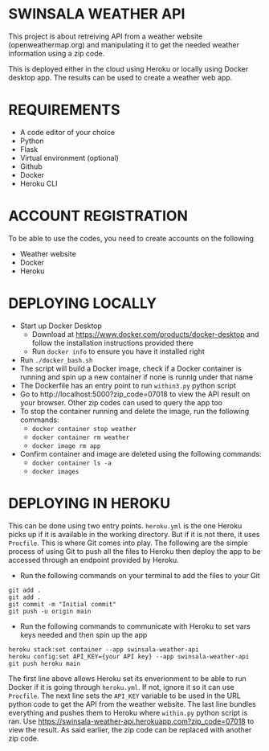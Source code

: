 # SWINSALA WEATHER API

This project is about retreiving API from a weather website (openweathermap.org) and manipulating it to get the needed weather information using a zip code. 

This is deployed either in the cloud using Heroku or locally using Docker desktop app. The results can be used to create a weather web app.

# REQUIREMENTS

- A code editor of your choice
- Python
- Flask
- Virtual environment (optional)
- Github
- Docker
- Heroku CLI

# ACCOUNT REGISTRATION

To be able to use the codes, you need to create accounts on the following

- Weather website
- Docker
- Heroku

# DEPLOYING LOCALLY

- Start up Docker Desktop
  - Download at https://www.docker.com/products/docker-desktop and follow the installation instructions provided there
  - Run `docker info` to ensure you have it installed right
- Run `./docker_bash.sh`
- The script will build a Docker image, check if a Docker container is running and spin up a new container if none is runnig under that name
- The Dockerfile has an entry point to run `within3.py` python script
- Go to http://localhost:5000?zip_code=07018 to view the API result on your browser. Other zip codes can used to query the app too
- To stop the container running and delete the image, run the following commands:
  - `docker container stop weather`
  - `docker container rm weather`
  - `docker image rm app`
- Confirm container and image are deleted using the following commands:
  - `docker container ls -a`
  - `docker images`

# DEPLOYING IN HEROKU

This can be done using two entry points. `heroku.yml` is the one Heroku picks up if it is available in the working directory. But if it is not there, it uses `Procfile`. This is where Git comes into play. The following are the simple process of using Git to push all the files to Heroku then deploy the app to be accessed through an endpoint provided by Heroku.

- Run the following commands on your terminal to add the files to your Git
 ```
 git add . 
 git add .
 git commit -m "Initial commit"
 git push -u origin main
```
- Run the following commands to communicate with Heroku to set vars keys needed and then spin up the app
```
heroku stack:set container --app swinsala-weather-api
heroku config:set API_KEY={your API key} --app swinsala-weather-api
git push heroku main
```
The first line above allows Heroku set its enverionment to be able to run Docker if it is going through `heroku.yml`. If not, ignore it so it can use `Procfile`. The next line sets the `API_KEY` variable to be used in the URL python code to get the API from the weather website. The last line bundles everything and pushes them to Heroku where `within.py` python script is ran. Use https://swinsala-weather-api.herokuapp.com?zip_code=07018 to view the result. As said earlier, the zip code can be replaced with another zip code.
